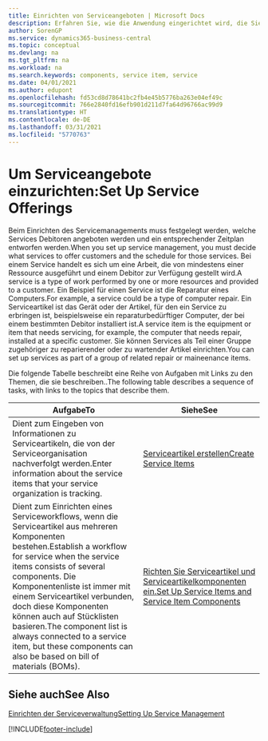 ```yaml
---
title: Einrichten von Serviceangeboten | Microsoft Docs
description: Erfahren Sie, wie die Anwendung eingerichtet wird, die Sie Ihren Debitoren anbieten.
author: SorenGP
ms.service: dynamics365-business-central
ms.topic: conceptual
ms.devlang: na
ms.tgt_pltfrm: na
ms.workload: na
ms.search.keywords: components, service item, service
ms.date: 04/01/2021
ms.author: edupont
ms.openlocfilehash: fd53cd8d78641bc2fb4e45b5776ba263e04ef49c
ms.sourcegitcommit: 766e2840fd16efb901d211d7fa64d96766ac99d9
ms.translationtype: HT
ms.contentlocale: de-DE
ms.lasthandoff: 03/31/2021
ms.locfileid: "5770763"
---
```

# <a name="set-up-service-offerings"></a><span data-ttu-id="2361d-103">Um Serviceangebote einzurichten:</span><span class="sxs-lookup"><span data-stu-id="2361d-103">Set Up Service Offerings</span></span>
<span data-ttu-id="2361d-104">Beim Einrichten des Servicemanagements muss festgelegt werden, welche Services Debitoren angeboten werden und ein entsprechender Zeitplan entworfen werden.</span><span class="sxs-lookup"><span data-stu-id="2361d-104">When you set up service management, you must decide what services to offer customers and the schedule for those services.</span></span> <span data-ttu-id="2361d-105">Bei einem Service handelt es sich um eine Arbeit, die von mindestens einer Ressource ausgeführt und einem Debitor zur Verfügung gestellt wird.</span><span class="sxs-lookup"><span data-stu-id="2361d-105">A service is a type of work performed by one or more resources and provided to a customer.</span></span> <span data-ttu-id="2361d-106">Ein Beispiel für einen Service ist die Reparatur eines Computers.</span><span class="sxs-lookup"><span data-stu-id="2361d-106">For example, a service could be a type of computer repair.</span></span> <span data-ttu-id="2361d-107">Ein Serviceartikel ist das Gerät oder der Artikel, für den ein Service zu erbringen ist, beispielsweise ein reparaturbedürftiger Computer, der bei einem bestimmten Debitor installiert ist.</span><span class="sxs-lookup"><span data-stu-id="2361d-107">A service item is the equipment or item that needs servicing, for example, the computer that needs repair, installed at a specific customer.</span></span> <span data-ttu-id="2361d-108">Sie können Services als Teil einer Gruppe zugehöriger zu reparierender oder zu wartender Artikel einrichten.</span><span class="sxs-lookup"><span data-stu-id="2361d-108">You can set up services as part of a group of related repair or maineenance items.</span></span>  
  
<span data-ttu-id="2361d-109">Die folgende Tabelle beschreibt eine Reihe von Aufgaben mit Links zu den Themen, die sie beschreiben..</span><span class="sxs-lookup"><span data-stu-id="2361d-109">The following table describes a sequence of tasks, with links to the topics that describe them.</span></span>  
  
|<span data-ttu-id="2361d-110">**Aufgabe**</span><span class="sxs-lookup"><span data-stu-id="2361d-110">**To**</span></span>|<span data-ttu-id="2361d-111">**Siehe**</span><span class="sxs-lookup"><span data-stu-id="2361d-111">**See**</span></span>|  
|------------|-------------|  
|<span data-ttu-id="2361d-112">Dient zum Eingeben von Informationen zu Serviceartikeln, die von der Serviceorganisation nachverfolgt werden.</span><span class="sxs-lookup"><span data-stu-id="2361d-112">Enter information about the service items that your service organization is tracking.</span></span>|[<span data-ttu-id="2361d-113">Serviceartikel erstellen</span><span class="sxs-lookup"><span data-stu-id="2361d-113">Create Service Items</span></span>](service-how-to-create-service-items.md)|  
|<span data-ttu-id="2361d-114">Dient zum Einrichten eines Serviceworkflows, wenn die Serviceartikel aus mehreren Komponenten bestehen.</span><span class="sxs-lookup"><span data-stu-id="2361d-114">Establish a workflow for service when the service items consists of several components.</span></span> <span data-ttu-id="2361d-115">Die Komponentenliste ist immer mit einem Serviceartikel verbunden, doch diese Komponenten können auch auf Stücklisten basieren.</span><span class="sxs-lookup"><span data-stu-id="2361d-115">The component list is always connected to a service item, but these components can also be based on bill of materials (BOMs).</span></span>|[<span data-ttu-id="2361d-116">Richten Sie Serviceartikel und Serviceartikelkomponenten ein.</span><span class="sxs-lookup"><span data-stu-id="2361d-116">Set Up Service Items and Service Item Components</span></span>](service-how-setup-service-items.md)|  
  
## <a name="see-also"></a><span data-ttu-id="2361d-117">Siehe auch</span><span class="sxs-lookup"><span data-stu-id="2361d-117">See Also</span></span>  
[<span data-ttu-id="2361d-118">Einrichten der Serviceverwaltung</span><span class="sxs-lookup"><span data-stu-id="2361d-118">Setting Up Service Management</span></span>](service-setup-service.md)   

[!INCLUDE[footer-include](includes/footer-banner.md)]